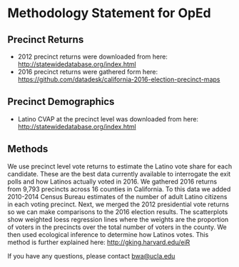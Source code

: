 # Methodology Statement for OpEd

## Precinct Returns
+ 2012 precinct returns were downloaded from here: http://statewidedatabase.org/index.html
+ 2016 precinct returns were gathered form here: https://github.com/datadesk/california-2016-election-precinct-maps



## Precinct Demographics
+ Latino CVAP at the precinct level was downloaded from here: http://statewidedatabase.org/index.html


## Methods
We use precinct level vote returns to estimate the Latino vote share for each candidate. These are the best data currently available to interrogate the exit polls and how Latinos actually voted in 2016.  We gathered 2016 returns from 9,793 precincts across 16 counties in California.  To this data we added 2010-2014 Census Bureau estimates of the number of adult Latino citizens in each voting precinct.  Next, we merged the 2012 presidential vote returns so we can make comparisons to the 2016 election results. The scatterplots show weighted loess regression lines where the weights are the proportion of voters in the precincts over the total number of voters in the county. We then used ecological inference to determine how Latinos votes. This method is further explained here: http://gking.harvard.edu/eiR


If you have any questions, please contact bwa@ucla.edu

